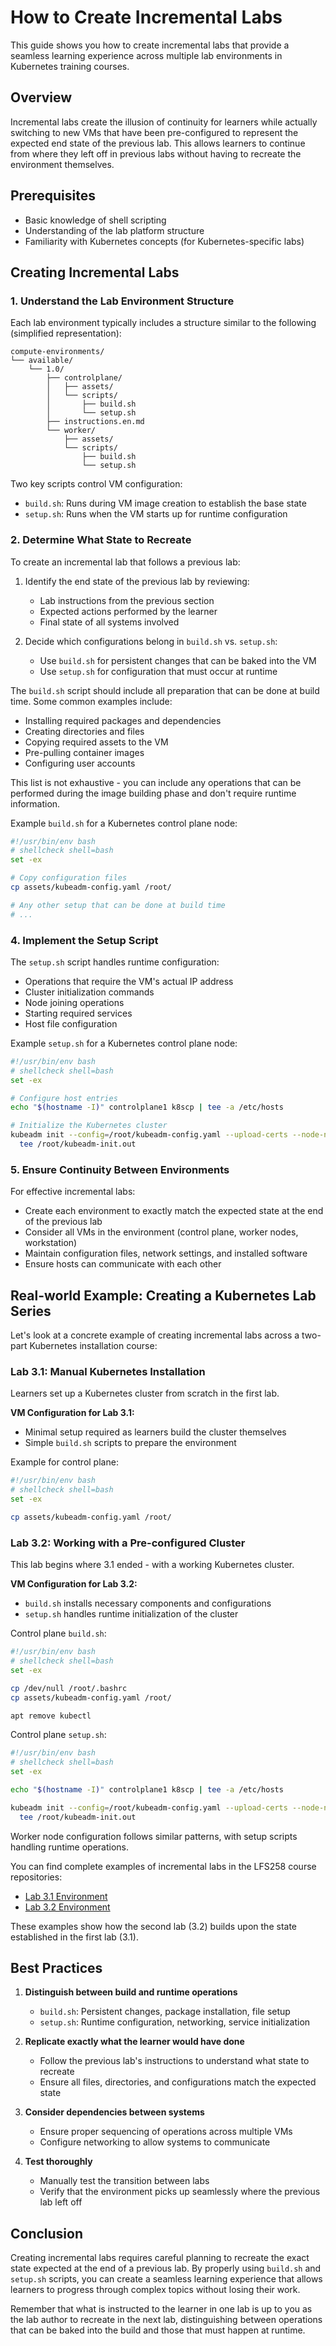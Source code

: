# How to Create Incremental Labs

This guide shows you how to create incremental labs that provide a seamless learning experience across multiple lab environments in Kubernetes training courses.

## Overview

Incremental labs create the illusion of continuity for learners while actually switching to new VMs that have been pre-configured to represent the expected end state of the previous lab. This allows learners to continue from where they left off in previous labs without having to recreate the environment themselves.

## Prerequisites

- Basic knowledge of shell scripting
- Understanding of the lab platform structure
- Familiarity with Kubernetes concepts (for Kubernetes-specific labs)

## Creating Incremental Labs

### 1. Understand the Lab Environment Structure

Each lab environment typically includes a structure similar to the following (simplified representation):

```
compute-environments/
└── available/
    └── 1.0/
        ├── controlplane/
        │   ├── assets/
        │   └── scripts/
        │       ├── build.sh
        │       └── setup.sh
        ├── instructions.en.md
        └── worker/
            ├── assets/
            └── scripts/
                ├── build.sh
                └── setup.sh
```

Two key scripts control VM configuration:
- `build.sh`: Runs during VM image creation to establish the base state
- `setup.sh`: Runs when the VM starts up for runtime configuration

### 2. Determine What State to Recreate

To create an incremental lab that follows a previous lab:

1. Identify the end state of the previous lab by reviewing:
   - Lab instructions from the previous section
   - Expected actions performed by the learner
   - Final state of all systems involved

2. Decide which configurations belong in `build.sh` vs. `setup.sh`:
   - Use `build.sh` for persistent changes that can be baked into the VM
   - Use `setup.sh` for configuration that must occur at runtime

The `build.sh` script should include all preparation that can be done at build time. Some common examples include:

- Installing required packages and dependencies
- Creating directories and files
- Copying required assets to the VM
- Pre-pulling container images
- Configuring user accounts

This list is not exhaustive - you can include any operations that can be performed during the image building phase and don't require runtime information.

Example `build.sh` for a Kubernetes control plane node:

```bash
#!/usr/bin/env bash
# shellcheck shell=bash
set -ex

# Copy configuration files
cp assets/kubeadm-config.yaml /root/

# Any other setup that can be done at build time
# ...
```

### 4. Implement the Setup Script

The `setup.sh` script handles runtime configuration:

- Operations that require the VM's actual IP address
- Cluster initialization commands
- Node joining operations
- Starting required services
- Host file configuration

Example `setup.sh` for a Kubernetes control plane node:

```bash
#!/usr/bin/env bash
# shellcheck shell=bash
set -ex

# Configure host entries
echo "$(hostname -I)" controlplane1 k8scp | tee -a /etc/hosts

# Initialize the Kubernetes cluster
kubeadm init --config=/root/kubeadm-config.yaml --upload-certs --node-name=controlplane1 |
  tee /root/kubeadm-init.out
```

### 5. Ensure Continuity Between Environments

For effective incremental labs:

- Create each environment to exactly match the expected state at the end of the previous lab
- Consider all VMs in the environment (control plane, worker nodes, workstation)
- Maintain configuration files, network settings, and installed software
- Ensure hosts can communicate with each other

## Real-world Example: Creating a Kubernetes Lab Series

Let's look at a concrete example of creating incremental labs across a two-part Kubernetes installation course:

### Lab 3.1: Manual Kubernetes Installation

Learners set up a Kubernetes cluster from scratch in the first lab.

**VM Configuration for Lab 3.1:**
- Minimal setup required as learners build the cluster themselves
- Simple `build.sh` scripts to prepare the environment

Example for control plane:
```bash
#!/usr/bin/env bash
# shellcheck shell=bash
set -ex

cp assets/kubeadm-config.yaml /root/
```

### Lab 3.2: Working with a Pre-configured Cluster

This lab begins where 3.1 ended - with a working Kubernetes cluster.

**VM Configuration for Lab 3.2:**
- `build.sh` installs necessary components and configurations
- `setup.sh` handles runtime initialization of the cluster

Control plane `build.sh`:
```bash
#!/usr/bin/env bash
# shellcheck shell=bash
set -ex

cp /dev/null /root/.bashrc
cp assets/kubeadm-config.yaml /root/

apt remove kubectl
```

Control plane `setup.sh`:
```bash
#!/usr/bin/env bash
# shellcheck shell=bash
set -ex

echo "$(hostname -I)" controlplane1 k8scp | tee -a /etc/hosts

kubeadm init --config=/root/kubeadm-config.yaml --upload-certs --node-name=controlplane1 |
  tee /root/kubeadm-init.out
```

Worker node configuration follows similar patterns, with setup scripts handling runtime operations.

You can find complete examples of incremental labs in the LFS258 course repositories:
- [Lab 3.1 Environment](https://github.com/lftraining/LFS258-Labs/tree/feature/implement-LFS2580003/compute-environments/available/LFS2580003)
- [Lab 3.2 Environment](https://github.com/lftraining/LFS258-Labs/tree/feature/implement-LFS2580003.2/compute-environments/available/LFS2580003.2)

These examples show how the second lab (3.2) builds upon the state established in the first lab (3.1).

## Best Practices

1. **Distinguish between build and runtime operations**
   - `build.sh`: Persistent changes, package installation, file setup
   - `setup.sh`: Runtime configuration, networking, service initialization

2. **Replicate exactly what the learner would have done**
   - Follow the previous lab's instructions to understand what state to recreate
   - Ensure all files, directories, and configurations match the expected state

3. **Consider dependencies between systems**
   - Ensure proper sequencing of operations across multiple VMs
   - Configure networking to allow systems to communicate

4. **Test thoroughly**
   - Manually test the transition between labs
   - Verify that the environment picks up seamlessly where the previous lab left off


## Conclusion

Creating incremental labs requires careful planning to recreate the exact state expected at the end of a previous lab. By properly using `build.sh` and `setup.sh` scripts, you can create a seamless learning experience that allows learners to progress through complex topics without losing their work.

Remember that what is instructed to the learner in one lab is up to you as the lab author to recreate in the next lab, distinguishing between operations that can be baked into the build and those that must happen at runtime.
